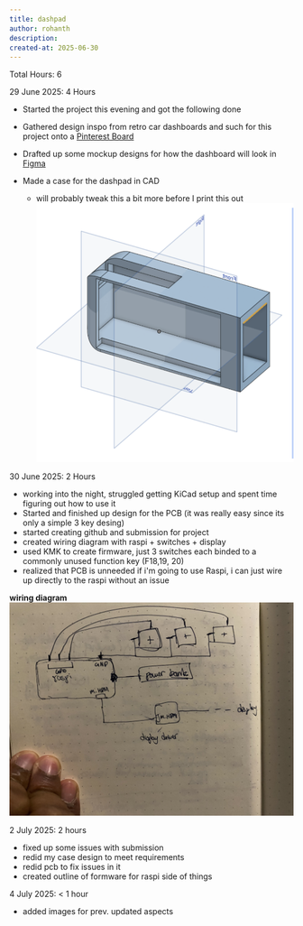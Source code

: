 ```yaml
---
title: dashpad
author: rohanth
description: 
created-at: 2025-06-30
---
```




Total Hours: 6

29 June 2025: 4 Hours

-   Started the project this evening and got the following done

-   Gathered design inspo from retro car dashboards and such for this project onto a [Pinterest Board](https://pin.it/3RkpYdUsZ)
-   Drafted up some mockup designs for how the dashboard will look in [Figma](https://www.figma.com/design/asrEkvQnpRTlTKvGopl8YJ/Untitled?node-id=1-2&t=SUWxltnkHklI4Q8a-1)
-   Made a case for the dashpad in CAD
    -   will probably tweak this a bit more before I print this out
        ![Early Draft](assets/early_draft.png)

30 June 2025: 2 Hours

-   working into the night, struggled getting KiCad setup and spent time figuring out how to use it
-   Started and finished up design for the PCB (it was really easy since its only a simple 3 key desing)
-   started creating github and submission for project
-   created wiring diagram with raspi + switches + display
-   used KMK to create firmware, just 3 switches each binded to a commonly unused function key (F18,19, 20)
-   realized that PCB is unneeded if i'm going to use Raspi, i can just wire up directly to the raspi without an issue

**wiring diagram**
![wiring diagram](assets/wiring_diagram.jpg)

2 July 2025: 2 hours
- fixed up some issues with submission
- redid my case design to meet requirements
- redid pcb to fix issues in it
- created outline of formware for raspi side of things

4 July 2025: < 1 hour
- added images for prev. updated aspects
